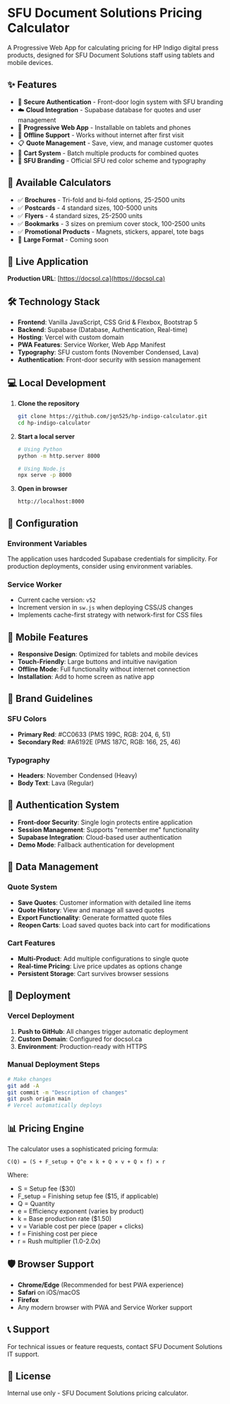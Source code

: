 # SFU Document Solutions Pricing Calculator

A Progressive Web App for calculating pricing for HP Indigo digital press products, designed for SFU Document Solutions staff using tablets and mobile devices.

## ✨ Features

- 🔐 **Secure Authentication** - Front-door login system with SFU branding
- ☁️ **Cloud Integration** - Supabase database for quotes and user management
- 📱 **Progressive Web App** - Installable on tablets and phones
- 🔄 **Offline Support** - Works without internet after first visit
- 📋 **Quote Management** - Save, view, and manage customer quotes
- 🛒 **Cart System** - Batch multiple products for combined quotes
- 🎨 **SFU Branding** - Official SFU red color scheme and typography

## 🧮 Available Calculators

- ✅ **Brochures** - Tri-fold and bi-fold options, 25-2500 units
- ✅ **Postcards** - 4 standard sizes, 100-5000 units  
- ✅ **Flyers** - 4 standard sizes, 25-2500 units
- ✅ **Bookmarks** - 3 sizes on premium cover stock, 100-2500 units
- ✅ **Promotional Products** - Magnets, stickers, apparel, tote bags
- 🚧 **Large Format** - Coming soon

## 🚀 Live Application

**Production URL**: [https://docsol.ca](https://docsol.ca)

## 🛠️ Technology Stack

- **Frontend**: Vanilla JavaScript, CSS Grid & Flexbox, Bootstrap 5
- **Backend**: Supabase (Database, Authentication, Real-time)
- **Hosting**: Vercel with custom domain
- **PWA Features**: Service Worker, Web App Manifest
- **Typography**: SFU custom fonts (November Condensed, Lava)
- **Authentication**: Front-door security with session management

## 💻 Local Development

1. **Clone the repository**
   ```bash
   git clone https://github.com/jqn525/hp-indigo-calculator.git
   cd hp-indigo-calculator
   ```

2. **Start a local server**
   ```bash
   # Using Python
   python -m http.server 8000
   
   # Using Node.js
   npx serve -p 8000
   ```

3. **Open in browser**
   ```
   http://localhost:8000
   ```

## 🔧 Configuration

### Environment Variables
The application uses hardcoded Supabase credentials for simplicity. For production deployments, consider using environment variables.

### Service Worker
- Current cache version: `v52`
- Increment version in `sw.js` when deploying CSS/JS changes
- Implements cache-first strategy with network-first for CSS files

## 📱 Mobile Features

- **Responsive Design**: Optimized for tablets and mobile devices
- **Touch-Friendly**: Large buttons and intuitive navigation
- **Offline Mode**: Full functionality without internet connection
- **Installation**: Add to home screen as native app

## 🎨 Brand Guidelines

### SFU Colors
- **Primary Red**: #CC0633 (PMS 199C, RGB: 204, 6, 51)
- **Secondary Red**: #A6192E (PMS 187C, RGB: 166, 25, 46)

### Typography
- **Headers**: November Condensed (Heavy)
- **Body Text**: Lava (Regular)

## 🔐 Authentication System

- **Front-door Security**: Single login protects entire application
- **Session Management**: Supports "remember me" functionality
- **Supabase Integration**: Cloud-based user authentication
- **Demo Mode**: Fallback authentication for development

## 💾 Data Management

### Quote System
- **Save Quotes**: Customer information with detailed line items
- **Quote History**: View and manage all saved quotes
- **Export Functionality**: Generate formatted quote files
- **Reopen Carts**: Load saved quotes back into cart for modifications

### Cart Features
- **Multi-Product**: Add multiple configurations to single quote
- **Real-time Pricing**: Live price updates as options change
- **Persistent Storage**: Cart survives browser sessions

## 🚀 Deployment

### Vercel Deployment
1. **Push to GitHub**: All changes trigger automatic deployment
2. **Custom Domain**: Configured for docsol.ca
3. **Environment**: Production-ready with HTTPS

### Manual Deployment Steps
```bash
# Make changes
git add -A
git commit -m "Description of changes"
git push origin main
# Vercel automatically deploys
```

## 📊 Pricing Engine

The calculator uses a sophisticated pricing formula:
```
C(Q) = (S + F_setup + Q^e × k + Q × v + Q × f) × r
```

Where:
- S = Setup fee ($30)
- F_setup = Finishing setup fee ($15, if applicable)
- Q = Quantity
- e = Efficiency exponent (varies by product)
- k = Base production rate ($1.50)
- v = Variable cost per piece (paper + clicks)
- f = Finishing cost per piece
- r = Rush multiplier (1.0-2.0x)

## 🛡️ Browser Support

- **Chrome/Edge** (Recommended for best PWA experience)
- **Safari** on iOS/macOS
- **Firefox** 
- Any modern browser with PWA and Service Worker support

## 📞 Support

For technical issues or feature requests, contact SFU Document Solutions IT support.

## 📄 License

Internal use only - SFU Document Solutions pricing calculator.